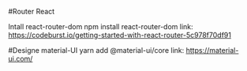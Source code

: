 #Router React

Intall react-router-dom
npm install react-router-dom
link: 
https://codeburst.io/getting-started-with-react-router-5c978f70df91

#Designe
material-UI
yarn add @material-ui/core
link:
https://material-ui.com/